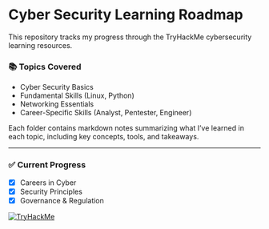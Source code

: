 # Cyber Security Learning Roadmap

This repository tracks my progress through the TryHackMe cybersecurity learning resources.

### 📚 Topics Covered

- Cyber Security Basics
- Fundamental Skills (Linux, Python)
- Networking Essentials
- Career-Specific Skills (Analyst, Pentester, Engineer)

Each folder contains markdown notes summarizing what I’ve learned in each topic, including key concepts, tools, and takeaways.

---

### ✅ Current Progress

- [x] Careers in Cyber
- [x] Security Principles
- [x] Governance & Regulation

[![TryHackMe](https://img.shields.io/badge/TryHackMe-Learner-red?logo=tryhackme)](https://tryhackme.com/)

